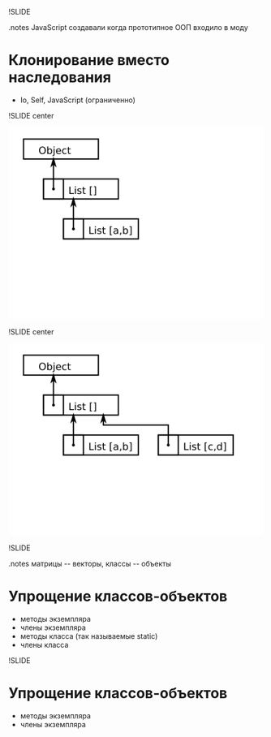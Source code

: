 !SLIDE

.notes JavaScript создавали когда прототипное ООП входило в моду

# Клонирование вместо наследования

 * Io, Self, JavaScript (ограниченно)

!SLIDE center
<div><img src="prototypes1.png" /></div>

!SLIDE center
<div><img src="prototypes2.png" /></div>

!SLIDE

.notes матрицы -- векторы, классы -- объекты

# Упрощение классов-объектов

 * методы экземпляра
 * члены экземпляра
 * методы класса (так называемые static)
 * члены класса

!SLIDE

# Упрощение классов-объектов

 * методы экземпляра
 * члены экземпляра